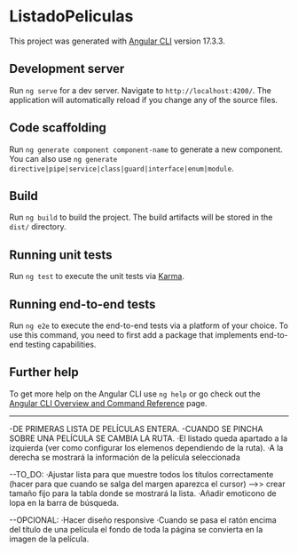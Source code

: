 # ListadoPeliculas

This project was generated with [Angular CLI](https://github.com/angular/angular-cli) version 17.3.3.

## Development server

Run `ng serve` for a dev server. Navigate to `http://localhost:4200/`. The application will automatically reload if you change any of the source files.

## Code scaffolding

Run `ng generate component component-name` to generate a new component. You can also use `ng generate directive|pipe|service|class|guard|interface|enum|module`.

## Build

Run `ng build` to build the project. The build artifacts will be stored in the `dist/` directory.

## Running unit tests

Run `ng test` to execute the unit tests via [Karma](https://karma-runner.github.io).

## Running end-to-end tests

Run `ng e2e` to execute the end-to-end tests via a platform of your choice. To use this command, you need to first add a package that implements end-to-end testing capabilities.

## Further help

To get more help on the Angular CLI use `ng help` or go check out the [Angular CLI Overview and Command Reference](https://angular.io/cli) page.




------------------------------------------------------------------------------------------------------------------


-DE PRIMERAS LISTA DE PELÍCULAS ENTERA.
-CUANDO SE PINCHA SOBRE UNA PELÍCULA SE CAMBIA LA RUTA.
    ·El listado queda apartado a la izquierda (ver como configurar los elemenos dependiendo de la ruta).
    ·A la derecha se mostrará la información de la película seleccionada



--TO_DO:
    ·Ajustar lista para que muestre todos los títulos correctamente (hacer para que cuando se salga del margen aparezca el cursor)    -->>    crear tamaño fijo para la tabla donde se mostrará la lista.
    ·Añadir emoticono de lopa en la barra de búsqueda.

--OPCIONAL:
    ·Hacer diseño responsive
    ·Cuando se pasa el ratón encima del título de una película el fondo de toda la página se convierta en la imagen de la película.
